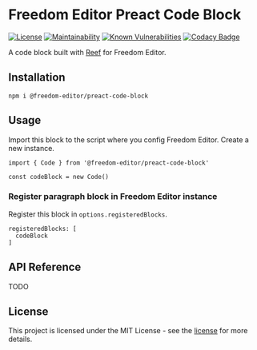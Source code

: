 # Freedom Editor Preact Code Block

[![License](https://img.shields.io/badge/license-MIT-blue)](https://img.shields.io/github/license/winston0410/freedom-editor) [![Maintainability](https://api.codeclimate.com/v1/badges/00f1edf8bd3168a6da09/maintainability)](https://codeclimate.com/github/winston0410/freedom-editor-preact-code-block/maintainability) [![Known Vulnerabilities](https://snyk.io/test/github/winston0410/freedom-editor-preact-code-block/badge.svg?targetFile=package.json)](https://snyk.io/test/github/winston0410/freedom-editor-preact-code-block?targetFile=package.json) [![Codacy Badge](https://app.codacy.com/project/badge/Grade/dda5900eec4742ad92066df32044f450)](https://www.codacy.com/manual/winston0410/freedom-editor-preact-code-block?utm_source=github.com&amp;utm_medium=referral&amp;utm_content=winston0410/freedom-editor-preact-code-block&amp;utm_campaign=Badge_Grade)

A code block built with [Reef](https://github.com/cferdinandi/reef) for Freedom Editor.

## Installation

```
npm i @freedom-editor/preact-code-block
```

## Usage

Import this block to the script where you config Freedom Editor. Create a new instance.

```
import { Code } from '@freedom-editor/preact-code-block'

const codeBlock = new Code()
```

### Register paragraph block in Freedom Editor instance

Register this block in `options.registeredBlocks`.

```
registeredBlocks: [
  codeBlock
]
```

## API Reference

TODO

## License

This project is licensed under the MIT License - see the [license](https://github.com/winston0410/freedom-editor/LICENSE.md) for more details.
